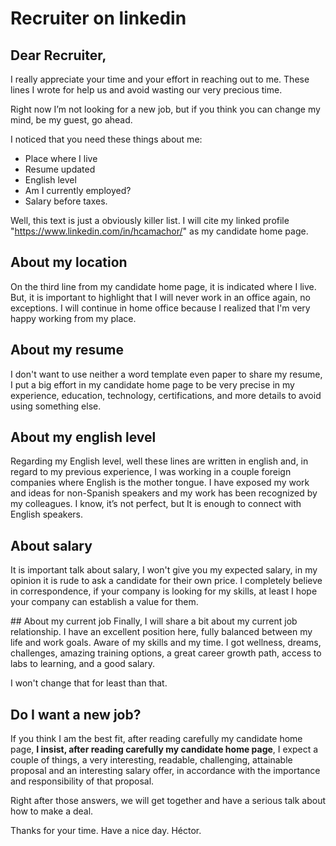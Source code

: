 # Recruiter on linkedin

## Dear Recruiter,

I really appreciate your time and your effort in reaching out to me. These lines I wrote for help us and avoid wasting our very precious time. 

Right now I’m not looking for a new job, but if you think you can change my mind, be my guest, go ahead.

I noticed that you need these things about me:
- Place where I live
- Resume updated
- English level
- Am I currently employed?
- Salary before taxes.

Well, this text is just a obviously killer list. I will cite my linked profile "https://www.linkedin.com/in/hcamachor/" as my candidate home page.

## About my location
On the third line from my candidate home page, it is indicated where I live. But, it is important to highlight that I will never work in an office again, no exceptions. I will continue in home office because I realized that I'm very happy working from my place.

## About my resume
I don't want to use neither a word template even paper to share my resume, I put a big effort in my candidate home page to be very precise in my experience, education, technology, certifications, and more details to avoid using something else.

## About my english level
Regarding my English level, well these lines are written in english and, in regard to my previous experience, I was working in a couple foreign companies where English is the mother tongue. I have exposed my work and ideas for non-Spanish speakers and my work has been recognized by my colleagues. I know, it’s not perfect, but It is enough to connect with English speakers.

## About salary
It is important talk about salary, I won't give you my expected salary, in my opinion it is rude to ask a candidate for their own price. I completely believe in correspondence, if your company is looking for my skills, at least I hope your company can establish a value for them.

## About my current job
Finally, I will share a bit about my current job relationship. I have an excellent position here, fully balanced between my life and work goals. Aware of my skills and my time. I got wellness, dreams, challenges, amazing training options, a great career growth path, access to labs to learning,  and a good salary.

I won't change that for least than that. 

## Do I want a new job?
If you think I am the best fit, after reading carefully my candidate home page, **I insist, after reading carefully my candidate home page**, I expect a couple of things, a very interesting, readable, challenging, attainable proposal and an interesting salary offer, in accordance with the importance and responsibility of that proposal.

Right after those answers, we will get together and have a serious talk about how to make a deal.

Thanks for your time. Have a nice day.
Héctor.

